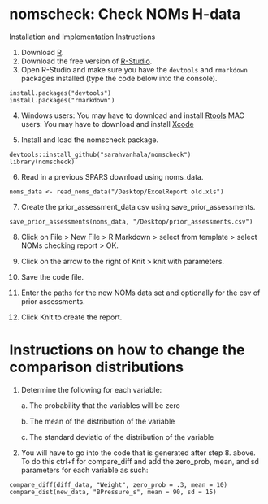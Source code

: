 # nomscheck: Check NOMs H-data 

Installation and Implementation Instructions

1. Download [R](https://www.r-project.org/).
2. Download the free version of [R-Studio](https://www.rstudio.com/products/rstudio/download2/).
3. Open R-Studio and make sure you have the `devtools` and `rmarkdown` packages installed (type the code below into the console).

```
install.packages("devtools")
install.packages("rmarkdown")
```

4. Windows users: You may have to download and install [Rtools](https://cran.rstudio.com/bin/windows/Rtools/)                                MAC users: You may have to download and install [Xcode](https://itunes.apple.com/us/app/xcode/id497799835?ls=1&mt=12)

5. Install and load the nomscheck package.

```
devtools::install_github("sarahvanhala/nomscheck")
library(nomscheck)
```

6. Read in a previous SPARS download using noms_data.

```
noms_data <- read_noms_data("/Desktop/ExcelReport old.xls")
```

7. Create the prior_assessment_data csv using save_prior_assessments.

```
save_prior_assessments(noms_data, "/Desktop/prior_assessments.csv")
```

8. Click on File > New File > R Markdown > select from template > select NOMs checking report > OK.

9. Click on the arrow to the right of Knit > knit with parameters.

10. Save the code file. 

11. Enter the paths for the new NOMs data set and optionally for the csv of prior assessments.

12. Click Knit to create the report.

# Instructions on how to change the comparison distributions 

1. Determine the following for each variable:
  
      a. The probability that the variables will be zero
  
      b. The mean of the distribution of the variable
  
      c. The standard deviatio of the distribution of the variable

2. You will have to go into the code that is generated after step 8. above. To do this ctrl+f for compare_diff and add the zero_prob, mean, and sd parameters for each variable as such:

```
compare_diff(diff_data, "Weight", zero_prob = .3, mean = 10)
compare_dist(new_data, "BPressure_s", mean = 90, sd = 15)
```



 

